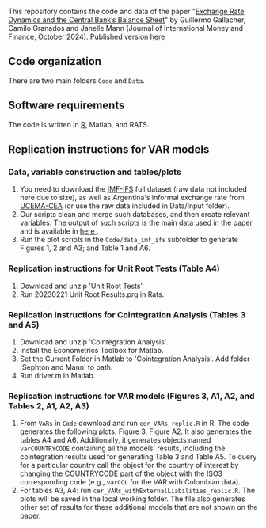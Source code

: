 This repository contains the code and data of the paper "[Exchange Rate Dynamics and the Central Bank’s Balance Sheet](https://guillgall.github.io/files/conversion_er.pdf)" by Guillermo Gallacher, Camilo Granados and Janelle Mann (Journal of International Money and Finance, October 2024). Published version [here](https://www.sciencedirect.com/science/article/abs/pii/S0261560624001438)

## Code organization

There are two main folders `Code` and `Data`. 

## Software requirements
The code is written in [R](https://www.r-project.org/), Matlab, and RATS.

## Replication instructions for VAR models

### Data, variable construction and tables/plots
1. You need to download the [IMF-IFS](https://data.imf.org/?sk=4c514d48-b6ba-49ed-8ab9-52b0c1a0179b) full dataset (raw data not included here due to size), as well as Argentina's informal exchange rate from [UCEMA-CEA](https://ucema.edu.ar/cea) (or use the raw data included in Data/Input folder). 
2. Our scripts clean and merge such databases, and then create relevant variables. The output of such scripts is the main data used in the paper and is available in [here ](Data/Output/cer_complete.csv).
3. Run the plot scripts in the `Code/data_imf_ifs` subfolder to generate Figures 1, 2 and A3; and Table 1 and A6. 

### Replication instructions for Unit Root Tests (Table A4)
1. Download and unzip 'Unit Root Tests'
2. Run 20230221 Unit Root Results.prg in Rats.

### Replication instructions for Cointegration Analysis (Tables 3 and A5)
1. Download and unzip 'Cointegration Analysis'.
2. Install the Econometrics Toolbox for Matlab.
3. Set the Current Folder in Matlab to 'Cointegration Analysis'. Add folder 'Sephton and Mann' to path.
4. Run driver.m in Matlab.

### Replication instructions for VAR models (Figures 3, A1, A2, and Tables 2, A1, A2, A3)
1. From `VARs` in `Code` download and run `cer_VARs_replic.R` in R. The code generates the following plots: Figure 3, Figure A2. It also generates the tables A4 and A6. Additionally, it generates objects named `varCOUNTRYCODE` containing all the models' results, including the cointegration results used for generating Table 3 and Table A5. To query for a particular country call the object for the country of interest by changing the COUNTRYCODE part of the object with the ISO3 corresponding code (e.g., `varCOL` for the VAR with Colombian data).
2. For tables A3, A4: run `cer_VARs_withExternalLiabilities_replic.R`. The plots will be saved in the local working folder. The file also generates other set of results for these additional models that are not shown on the paper.
